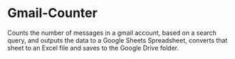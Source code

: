 # Gmail-Counter
Counts the number of messages in a gmail account, based on a search query, and outputs the data to a Google Sheets Spreadsheet, converts that sheet to an Excel file and saves to the Google Drive folder.
